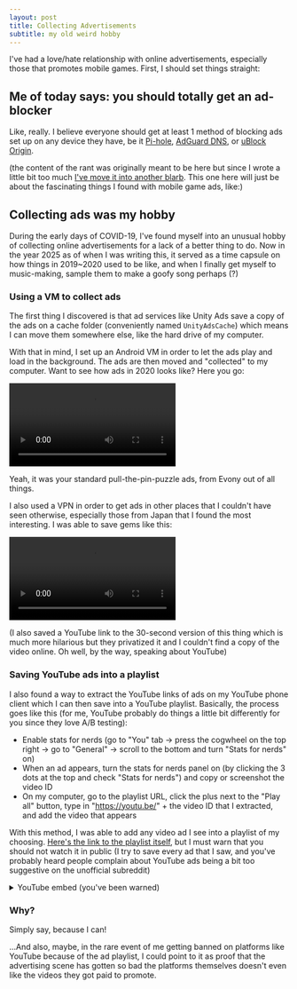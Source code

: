 ```yaml
---
layout: post
title: Collecting Advertisements
subtitle: my old weird hobby
---
```


I've had a love/hate relationship with online advertisements, especially those that promotes mobile games. First, I should set things straight:

## Me of today says: you should totally get an ad-blocker

Like, really. I believe everyone should get at least 1 method of blocking ads set up on any device they have, be it [Pi-hole](https://pi-hole.net/), [AdGuard DNS](https://adguard-dns.io/), or [uBlock Origin](https://github.com/gorhill/uBlock). 

(the content of the rant was originally meant to be here but since I wrote a little bit too much [I've move it into another blarb](/blarbs/2025/03/02/get-adblock.html). This one here will just be about the fascinating things I found with mobile game ads, like:)

## Collecting ads was my hobby

During the early days of COVID-19, I've found myself into an unusual hobby of collecting online advertisements for a lack of a better thing to do. Now in the year 2025 as of when I was writing this, it served as a time capsule on how things in 2019~2020 used to be like, and when I finally get myself to music-making, sample them to make a goofy song perhaps (?)

### Using a VM to collect ads

The first thing I discovered is that ad services like Unity Ads save a copy of the ads on a cache folder (conveniently named `UnityAdsCache`) which means I can move them somewhere else, like the hard drive of my computer. 

With that in mind, I set up an Android VM in order to let the ads play and load in the background. The ads are then moved and "collected" to my computer. Want to see how ads in 2020 looks like? Here you go:

<p>
    <video controls>
        <source src="https://file.garden/X9Xrm_GIBmpbTDCZ/ads/pull%20them%20pins" type="video/webm" />
    </video>
</p>

Yeah, it was your standard pull-the-pin-puzzle ads, from Evony out of all things.

I also used a VPN in order to get ads in other places that I couldn't have seen otherwise, especially those from Japan that I found the most interesting. I was able to save gems like this:

<p>
    <video controls>
        <source src="https://file.garden/X9Xrm_GIBmpbTDCZ/ads/stronk%20woman" type="video/webm" />
    </video>
</p>

(I also saved a YouTube link to the 30-second version of this thing which is much more hilarious but they privatized it and I couldn't find a copy of the video online. Oh well, by the way, speaking about YouTube)

### Saving YouTube ads into a playlist

I also found a way to extract the YouTube links of ads on my YouTube phone client which I can then save into a YouTube playlist. Basically, the process goes like this (for me, YouTube probably do things a little bit differently for you since they love A/B testing):

- Enable stats for nerds (go to "You" tab → press the cogwheel on the top right → go to "General" → scroll to the bottom and turn "Stats for nerds" on)
- When an ad appears, turn the stats for nerds panel on (by clicking the 3 dots at the top and check "Stats for nerds") and copy or screenshot the video ID
- On my computer, go to the playlist URL, click the plus next to the "Play all" button, type in "https://youtu.be/" + the video ID that I extracted, and add the video that appears

With this method, I was able to add any video ad I see into a playlist of my choosing. [Here's the link to the playlist itself](https://www.youtube.com/playlist?list=PLEgqaIp00mGDRm-J2GD4qkd_Tmvp-_fWl), but I must warn that you should not watch it in public (I try to save every ad that I saw, and you've probably heard people complain about YouTube ads being a bit too suggestive on the unofficial subreddit)

<p>
    <details>
        <summary class="button">YouTube embed (you've been warned)</summary>
        <iframe width="560" height="315" src="https://www.youtube-nocookie.com/embed/videoseries?si=_7C67IWf8H6BFgVW&amp;list=PLEgqaIp00mGDRm-J2GD4qkd_Tmvp-_fWl" title="YouTube video player" frameborder="0" allow="accelerometer; autoplay; clipboard-write; encrypted-media; gyroscope; picture-in-picture; web-share" referrerpolicy="strict-origin-when-cross-origin" allowfullscreen style="fill-width"></iframe>
    </details>
</p>

### Why?

Simply say, because I can!

...And also, maybe, in the rare event of me getting banned on platforms like YouTube because of the ad playlist, I could point to it as proof that the advertising scene has gotten so bad the platforms themselves doesn't even like the videos they got paid to promote.
